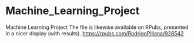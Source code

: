 # Machine_Learning_Project
Machine Learning Project
The file is likewise available on RPubs, presented in a nicer display (with results).
https://rpubs.com/RodrigoPIllana/928542
